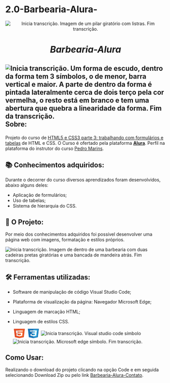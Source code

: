 # 2.0-Barbearia-Alura-

<p align= "center">
<img width= "100px"src="https://i.imgur.com/csZfEVD.png" alt= "Inicia transcrição. Imagem de um pilar giratório com listras. Fim transcrição.">
<h1 align = "center"> <em> <strong> Barbearia-Alura </strong> </em> </h1>
</p>

<h2> 
<p display="inline-block">
<img height="30" width="40" src= "https://www.alura.com.br/assets/api/cursos/html5-css3-primeiros-passos.svg" alt= "Inicia transcrição. Um forma de escudo, dentro da forma tem 3 símbolos, o de menor, barra vertical e maior. A parte de dentro da forma é pintada lateralmente cerca de dois terço pela cor vermelha, o resto está em branco e tem uma abertura que quebra a linearidade da forma. Fim da transcrição."/>  
Sobre:
</p>  
</h2>

Projeto do curso de [HTML5 e CSS3 parte 3: trabalhando com formulários e tabelas](https://cursos.alura.com.br/course/html5-css3-formularios-tabelas) de HTML e CSS.
O Curso é ofertado pela plataforma **[Alura](https://www.alura.com.br/)**.
Perfil na plataforma do instrutor do curso [Pedro Marins](https://cursos.alura.com.br/user/opedromarins).



## 📚 Conhecimentos adquiridos:
Durante o decorrer do curso diversos aprendizados foram desenvolvidos, abaixo alguns deles:

  - Aplicação de formulários;
  - Uso de tabelas;
  - Sistema de hierarquia do CSS.
 
  
## 🍃 O Projeto: 
Por meio dos conhecimentos adquiridos foi possível desenvolver uma página web com imagens, formatação e estilos próprios.

<img alt="Inicia transcrição. Imagem de dentro de uma barbearia com duas cadeiras pretas giratórias e uma bancada de mandeira atrás. Fim transcrição." src="https://i.imgur.com/UO6iOx9.jpg">

## 🛠️ Ferramentas utilizadas:

- Software de manipulação de código Visual Studio Code;
- Plataforma de visualização da página: Navegador Microsoft Edge;
- Linguagem de marcação HTML; 
- Linguagem de estilos CSS.

  <img align="center" alt="Inicia transcrição. Símbolo da linguagem de marcação html." height="30" width="40" src="https://raw.githubusercontent.com/devicons/devicon/master/icons/html5/html5-original.svg">
  <img align="center" alt="Inicia transcrição. Símbolo da linguagem de estilos CSS" height="30" width="40" src="https://raw.githubusercontent.com/devicons/devicon/master/icons/css3/css3-original.svg">
  <img align="center" alt= "Inicia transcrição. Visual studio code símbolo" src="https://img.shields.io/badge/Visual_Studio-5C2D91?style=for-the-badge&logo=visual%20studio&logoColor=white">
  <img  align="center" alt= "Inicia transcrição. Microsoft edge símbolo. Fim transcrição." src="https://img.shields.io/badge/Microsoft_Edge-0078D7?style=for-the-badge&logo=Microsoft-edge&logoColor=white">
  
## Como Usar:

Realizando o download do projeto clicando na opção Code e em seguida selecionando Download Zip ou pelo link [Barbearia-Alura-Contato](https://gabriel-dupla.github.io/Contato-Barbearia-Alura-/).



